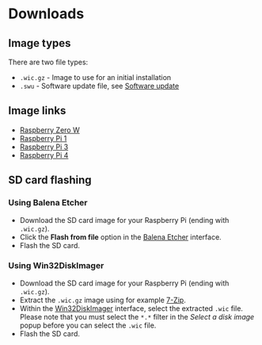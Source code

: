 # Downloads

## Image types

There are two file types:

* `.wic.gz` - Image to use for an initial installation
* `.swu` - Software update file, see [Software update](../use/software-update.md)

## Image links

* [Raspberry Zero W](http://artifacts.chirpstack.io/downloads/chirpstack-gateway-os/raspberrypi/raspberrypi0-wifi/)
* [Raspberry Pi 1](http://artifacts.chirpstack.io/downloads/chirpstack-gateway-os/raspberrypi/raspberrypi/)
* [Raspberry Pi 3](http://artifacts.chirpstack.io/downloads/chirpstack-gateway-os/raspberrypi/raspberrypi3/)
* [Raspberry Pi 4](http://artifacts.chirpstack.io/downloads/chirpstack-gateway-os/raspberrypi/raspberrypi4/)

## SD card flashing

### Using Balena Etcher

* Download the SD card image for your Raspberry Pi (ending with `.wic.gz`).
* Click the **Flash from file** option in the [Balena Etcher](https://www.balena.io/etcher/) interface.
* Flash the SD card.

### Using Win32DiskImager

* Download the SD card image for your Raspberry Pi (ending with `.wic.gz`).
* Extract the `.wic.gz` image using for example [7-Zip](https://www.7-zip.org/).
* Within the [Win32DiskImager](http://sourceforge.net/projects/win32diskimager/) interface, select the extracted `.wic` file.
  Please note that you must select the `*.*` filter in the _Select a disk image_ popup before you can select the `.wic` file.
* Flash the SD card.

